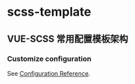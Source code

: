 # scss-template

## VUE-SCSS 常用配置模板架构

### Customize configuration
See [Configuration Reference](https://cli.vuejs.org/config/).
